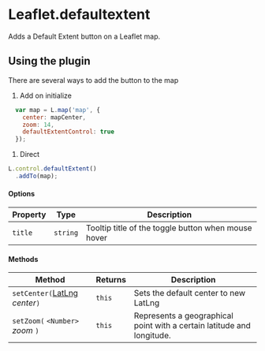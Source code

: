 Leaflet.defaultextent
=====================

Adds a Default Extent button on a Leaflet map.

## Using the plugin

There are several ways to add the button to the map

1. Add on initialize

  ```javascript
    var map = L.map('map', {
      center: mapCenter,
      zoom: 14,
      defaultExtentControl: true
    });
  ```
1. Direct

  ```javascript
  L.control.defaultExtent()
    .addTo(map);
  ```

#### Options

| Property | Type | Description
| --- | --- | ---
| `title` | `string` | Tooltip title of the toggle button when mouse hover


#### Methods

| Method | Returns | Description
| --- | --- | ---
| `setCenter(`[LatLng](http://leafletjs.com/reference.html#latlng) *center*`)` | `this` | Sets the default center to new LatLng
| `setZoom(` `<Number>` *zoom* `)` | `this` | Represents a geographical point with a certain latitude and longitude.
